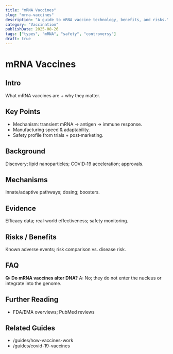 ```yaml
---
title: "mRNA Vaccines"
slug: "mrna-vaccines"
description: "A guide to mRNA vaccine technology, benefits, and risks."
category: "Vaccination"
publishDate: 2025-08-26
tags: ["types", "mRNA", "safety", "controversy"]
draft: true
---
```



# mRNA Vaccines


## Intro
What mRNA vaccines are + why they matter.


## Key Points
- Mechanism: transient mRNA → antigen → immune response.
- Manufacturing speed & adaptability.
- Safety profile from trials + post‑marketing.


## Background
Discovery; lipid nanoparticles; COVID‑19 acceleration; approvals.


## Mechanisms
Innate/adaptive pathways; dosing; boosters.


## Evidence
Efficacy data; real‑world effectiveness; safety monitoring.


## Risks / Benefits
Known adverse events; risk comparison vs. disease risk.


## FAQ
**Q: Do mRNA vaccines alter DNA?**
A: No; they do not enter the nucleus or integrate into the genome.


## Further Reading
- FDA/EMA overviews; PubMed reviews


## Related Guides
- /guides/how-vaccines-work
- /guides/covid-19-vaccines